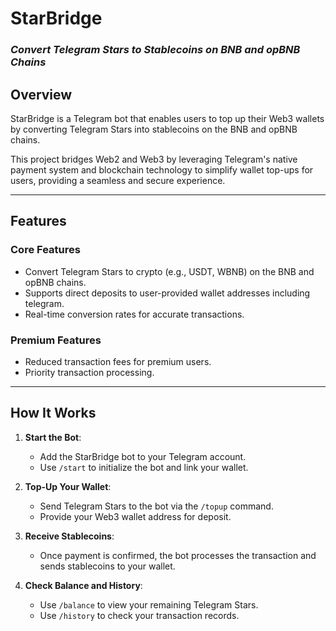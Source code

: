 # **StarBridge**  
### *Convert Telegram Stars to Stablecoins on BNB and opBNB Chains*  

## **Overview**  
StarBridge is a Telegram bot that enables users to top up their Web3 wallets by converting Telegram Stars into stablecoins on the BNB and opBNB chains.  

This project bridges Web2 and Web3 by leveraging Telegram's native payment system and blockchain technology to simplify wallet top-ups for users, providing a seamless and secure experience.  

---

## **Features**  

### **Core Features**  
- Convert Telegram Stars to crypto (e.g., USDT, WBNB) on the BNB and opBNB chains.  
- Supports direct deposits to user-provided wallet addresses including telegram.  
- Real-time conversion rates for accurate transactions.  

### **Premium Features**  
- Reduced transaction fees for premium users.  
- Priority transaction processing.  

---

## **How It Works**  

1. **Start the Bot**:  
   - Add the StarBridge bot to your Telegram account.  
   - Use `/start` to initialize the bot and link your wallet.  

2. **Top-Up Your Wallet**:  
   - Send Telegram Stars to the bot via the `/topup` command.  
   - Provide your Web3 wallet address for deposit.  

3. **Receive Stablecoins**:  
   - Once payment is confirmed, the bot processes the transaction and sends stablecoins to your wallet.  

4. **Check Balance and History**:  
   - Use `/balance` to view your remaining Telegram Stars.  
   - Use `/history` to check your transaction records.  